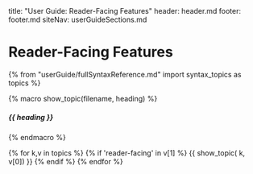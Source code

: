<frontmatter>
  title: "User Guide: Reader-Facing Features"
  header: header.md
  footer: footer.md
  siteNav: userGuideSections.md
</frontmatter>

# Reader-Facing Features

<include src="fullSyntaxReference.md#dummy" optional />

{% from "userGuide/fullSyntaxReference.md" import syntax_topics as topics %}

{% macro show_topic(filename, heading) %}

##### {{ heading }}
<box>
<include src="syntax/{{ filename }}.mbdf#examples" />

<panel type="seamless" header="%%details...%%" >

<include src="syntax/{{ filename }}.mbdf" />
</panel>
</box>

{% endmacro %}

{% for k,v in topics %}
  {% if 'reader-facing' in v[1] %}
{{ show_topic( k, v[0]) }}
  {% endif %}
{% endfor %}
